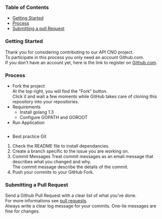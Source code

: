 
### Table of Contents
* [Getting Started]()
* [Process]()
* [Submitting a pull Request]()

### Getting Started
Thank you for considering contributing to our API CNO project.  
To participate in this process you only need an account Github.com.  
If you don't have an account yet, here is the link to register on [Github.com](https://github.com/).

### Process
* Fork the project  
At the top right, you will find the "Fork" button.  
Click it and wait a few moments while GitHub takes care of cloning this repository into your repositories.
* Requirements
    - Install golang 1.3
    - Configure GOPATH and GOROOT
* Run Application
``` go run .
```
* Best practice Git
1. Check the README file to install dependancies.
2. Create a branch specific to the issue you are working on.
3. Commit Messages 
Treat commit messages as an email message that describes what you changed and why.  
The commit message describe the details of the commit.  
4. Push your commits to your GitHub Fork.

### Submitting a Pull Request
Send a Github Pull Request with a clear list of what you've done.  
For more informations see [pull requests](https://docs.github.com/en/github/collaborating-with-issues-and-pull-requests/creating-a-pull-request).  
Always write a clear log message for your commits. One-lie messages are fine for changes. 

